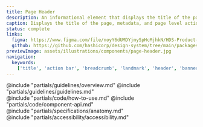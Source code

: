 ```yaml
---
title: Page Header
description: An informational element that displays the title of the page, relevant metadata, and page level actions.
caption: Displays the title of the page, metadata, and page level actions.
status: complete
links:
  figma: https://www.figma.com/file/noyY6dUMDYjmySpHcMjhkN/HDS-Product---Components?type=design&node-id=34664%3A70976&t=2f1KLqP6H7lnQQSz-1
  github: https://github.com/hashicorp/design-system/tree/main/packages/components/addon/components/hds/page-header
previewImage: assets/illustrations/components/page-header.jpg
navigation:
  keywords:
    ['title', 'action bar', 'breadcrumb', 'landmark', 'header', 'banner']
---
```


<section data-tab="Guidelines">
  @include "partials/guidelines/overview.md"
  @include "partials/guidelines/guidelines.md"
</section>

<section data-tab="Code">
  @include "partials/code/how-to-use.md"
  @include "partials/code/component-api.md"
</section>

<section data-tab="Specifications">
  @include "partials/specifications/anatomy.md"
</section>

<section data-tab="Accessibility">
  @include "partials/accessibility/accessibility.md"
</section>
